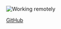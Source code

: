 ![Working remotely](https://images.unsplash.com/photo-1553272725-086100aecf5e?ixid=MnwxMjA3fDF8MHxlZGl0b3JpYWwtZmVlZHwxMXx8fGVufDB8fHx8&ixlib=rb-1.2.1&auto=format&fit=crop&w=500&q=60)

[GitHub](http://github.com)
